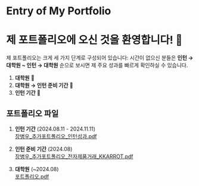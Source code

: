 # Entry of My Portfolio

# 제 포트폴리오에 오신 것을 환영합니다! 🎉

제 포트폴리오는 크게 세 가지 단계로 구성되어 있습니다:
시간이 없으신 분들은 **인턴 → 대학원 ~ 인턴 → 대학원** 순으로 보시면 제 주요 성과를 빠르게 확인하실 수 있습니다.

1. **대학원** 🏫  
2. **대학원 → 인턴 준비 기간** 🚀  
3. **인턴 기간** 💼  


## 포트폴리오 파일

1. **인턴 기간** (2024.08.11 - 2024.11.11)  
   [장병우_추가포트폴리오_인턴성과.pdf](https://github.com/bw-99/bw-99/blob/main/portfolio/%E1%84%8C%E1%85%A1%E1%86%BC%E1%84%87%E1%85%A7%E1%86%BC%E1%84%8B%E1%85%AE_%E1%84%8E%E1%85%AE%E1%84%80%E1%85%A1%E1%84%91%E1%85%A9%E1%84%90%E1%85%B3%E1%84%91%E1%85%A9%E1%86%AF%E1%84%85%E1%85%B5%E1%84%8B%E1%85%A9_%E1%84%8B%E1%85%B5%E1%86%AB%E1%84%90%E1%85%A5%E1%86%AB%E1%84%89%E1%85%A5%E1%86%BC%E1%84%80%E1%85%AA.pdf)
   
3. **인턴 준비 기간** (2024.08)  
   [장병우_추가포트폴리오_전자제품거래_KKARROT.pdf](https://github.com/bw-99/bw-99/blob/main/portfolio/%E1%84%8C%E1%85%A1%E1%86%BC%E1%84%87%E1%85%A7%E1%86%BC%E1%84%8B%E1%85%AE_%E1%84%8E%E1%85%AE%E1%84%80%E1%85%A1%E1%84%91%E1%85%A9%E1%84%90%E1%85%B3%E1%84%91%E1%85%A9%E1%86%AF%E1%84%85%E1%85%B5%E1%84%8B%E1%85%A9_%E1%84%8C%E1%85%A5%E1%86%AB%E1%84%8C%E1%85%A1%E1%84%8C%E1%85%A6%E1%84%91%E1%85%AE%E1%86%B7%E1%84%80%E1%85%A5%E1%84%85%E1%85%A2%E1%84%91%E1%85%B3%E1%86%AF%E1%84%85%E1%85%A2%E1%86%BA%E1%84%91%E1%85%A9%E1%86%B7KKARROT.pdf)
   
4. **대학원** (~2024.08)  
   [포트폴리오.pdf](https://github.com/bw-99/bw-99/blob/main/portfolio/%E1%84%91%E1%85%A9%E1%84%90%E1%85%B3%E1%84%91%E1%85%A9%E1%86%AF%E1%84%85%E1%85%B5%E1%84%8B%E1%85%A9.pdf)
